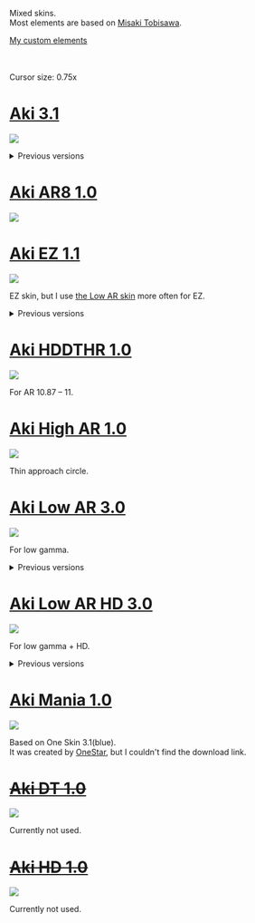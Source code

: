 Mixed skins.<br>
Most elements are based on [Misaki Tobisawa](https://skins.osuck.net/skins/171?v=0).

[My custom elements](https://github.com/Aki0302/skins/blob/main/elements/elements.md)<br><br><br>

Cursor size: 0.75x

<!----------------------------------------------------------------------------------------------------------------------------->

# [Aki 3.1](https://github.com/Aki0302/skins/raw/main/skins/Aki%203.1.osk)
[![](https://github.com/Aki0302/skins/raw/main/images/Aki%203.1.png)](https://github.com/Aki0302/skins/raw/main/skins/Aki%203.1.osk)

<details>
<summary>Previous versions</summary>

## [Aki 3.0](https://github.com/Aki0302/skins/raw/main/skins/Aki%203.0.osk)
[![](https://github.com/Aki0302/skins/raw/main/images/Aki%203.0.jpg)](https://github.com/Aki0302/skins/raw/main/skins/Aki%203.0.osk)

## [Aki 2.0](https://github.com/Aki0302/skins/raw/main/skins/Aki%202.0.osk)
[![](https://github.com/Aki0302/skins/raw/main/images/Aki%202.0.jpg)](https://github.com/Aki0302/skins/raw/main/skins/Aki%202.0.osk)

## [Aki 1.0](https://github.com/Aki0302/skins/raw/main/skins/Aki%201.0.osk)
[![](https://github.com/Aki0302/skins/raw/main/images/Aki%201.0.jpg)](https://github.com/Aki0302/skins/raw/main/skins/Aki%201.0.osk)

## [Aki 0.0](https://github.com/Aki0302/skins/raw/main/skins/Aki%200.0.osk)
[![](https://github.com/Aki0302/skins/raw/main/images/Aki%200.0.png)](https://github.com/Aki0302/skins/raw/main/skins/Aki%200.0.osk)<br><br><br>
</details>

<!----------------------------------------------------------------------------------------------------------------------------->

# [Aki AR8 1.0](https://github.com/Aki0302/skins/raw/main/skins/Aki%20AR8%201.0.osk)
[![](https://github.com/Aki0302/skins/raw/main/images/Aki%20AR8%201.0.png)](https://github.com/Aki0302/skins/raw/main/skins/Aki%20AR8%201.0.osk)

<!----------------------------------------------------------------------------------------------------------------------------->

# [Aki EZ 1.1](https://github.com/Aki0302/skins/raw/main/skins/Aki%20EZ%201.1.osk)
[![](https://github.com/Aki0302/skins/raw/main/images/Aki%20EZ%201.1.png)](https://github.com/Aki0302/skins/raw/main/skins/Aki%20EZ%201.1.osk)

EZ skin, but I use [the Low AR skin](#aki-low-ar-30) more often for EZ.

<details>
<summary>Previous versions</summary>

## [Aki EZ 1.0](https://github.com/Aki0302/skins/raw/main/skins/Aki%20EZ%201.0.osk)
[![](https://github.com/Aki0302/skins/raw/main/images/Aki%20EZ%201.0.jpg)](https://github.com/Aki0302/skins/raw/main/skins/Aki%20EZ%201.0.osk)
</details>

<!----------------------------------------------------------------------------------------------------------------------------->

# [Aki HDDTHR 1.0](https://github.com/Aki0302/skins/raw/main/skins/Aki%20HDDTHR%201.0.osk)
[![](https://github.com/Aki0302/skins/raw/main/images/Aki%20HDDTHR%201.0.png)](https://github.com/Aki0302/skins/raw/main/skins/Aki%20HDDTHR%201.0.osk)

For AR 10.87 – 11.

<!----------------------------------------------------------------------------------------------------------------------------->

# [Aki High AR 1.0](https://github.com/Aki0302/skins/raw/main/skins/Aki%20High%20AR%201.0.osk)
[![](https://github.com/Aki0302/skins/raw/main/images/Aki%20High%20AR%201.0.png)](https://github.com/Aki0302/skins/raw/main/skins/Aki%20High%20AR%201.0.osk)

Thin approach circle.

<!----------------------------------------------------------------------------------------------------------------------------->

# [Aki Low AR 3.0](https://github.com/Aki0302/skins/raw/main/skins/Aki%20Low%20AR%203.0.osk)
[![](https://github.com/Aki0302/skins/raw/main/images/Aki%20Low%20AR%203.0.png)](https://github.com/Aki0302/skins/raw/main/skins/Aki%20Low%20AR%203.0.osk)

For low gamma.

<details>
<summary>Previous versions</summary>

## [Aki Low AR 2.1](https://github.com/Aki0302/skins/raw/main/skins/Aki%20Low%20AR%202.1.osk)
[![](https://github.com/Aki0302/skins/raw/main/images/Aki%20Low%20AR%202.1.jpg)](https://github.com/Aki0302/skins/raw/main/skins/Aki%20Low%20AR%202.1.osk)

## [Aki Low AR 2.0](https://github.com/Aki0302/skins/raw/main/skins/Aki%20Low%20AR%202.0.osk)
[![](https://github.com/Aki0302/skins/raw/main/images/Aki%20Low%20AR%202.0.jpg)](https://github.com/Aki0302/skins/raw/main/skins/Aki%20Low%20AR%202.0.osk)

## [Aki Low AR 1.1](https://github.com/Aki0302/skins/raw/main/skins/Aki%20Low%20AR%201.1.osk)
[![](https://github.com/Aki0302/skins/raw/main/images/Aki%20Low%20AR%201.1.jpg)](https://github.com/Aki0302/skins/raw/main/skins/Aki%20Low%20AR%201.1.osk)

## [Aki Low AR 1.0](https://github.com/Aki0302/skins/raw/main/skins/Aki%20Low%20AR%201.0.osk)
[![](https://github.com/Aki0302/skins/raw/main/images/Aki%20Low%20AR%201.0.jpg)](https://github.com/Aki0302/skins/raw/main/skins/Aki%20Low%20AR%201.0.osk)<br><br><br>
</details>

<!----------------------------------------------------------------------------------------------------------------------------->

# [Aki Low AR HD 3.0](https://github.com/Aki0302/skins/raw/main/skins/Aki%20Low%20AR%20HD%203.0.osk)
[![](https://github.com/Aki0302/skins/raw/main/images/Aki%20Low%20AR%20HD%203.0.png)](https://github.com/Aki0302/skins/raw/main/skins/Aki%20Low%20AR%20HD%203.0.osk)

For low gamma + HD.

<details>
<summary>Previous versions</summary>

## [Aki Low AR HD 2.2](https://github.com/Aki0302/skins/raw/main/skins/Aki%20Low%20AR%20HD%202.2.osk)
[![](https://github.com/Aki0302/skins/raw/main/images/Aki%20Low%20AR%20HD%202.2.png)](https://github.com/Aki0302/skins/raw/main/skins/Aki%20Low%20AR%20HD%202.2.osk)

## [Aki Low AR HD 2.1](https://github.com/Aki0302/skins/raw/main/skins/Aki%20Low%20AR%20HD%202.1.osk)
[![](https://github.com/Aki0302/skins/raw/main/images/Aki%20Low%20AR%20HD%202.1.jpg)](https://github.com/Aki0302/skins/raw/main/skins/Aki%20Low%20AR%20HD%202.1.osk)

## [Aki Low AR HD 2.0](https://github.com/Aki0302/skins/raw/main/skins/Aki%20Low%20AR%20HD%202.0.osk)
[![](https://github.com/Aki0302/skins/raw/main/images/Aki%20Low%20AR%20HD%202.0.jpg)](https://github.com/Aki0302/skins/raw/main/skins/Aki%20Low%20AR%20HD%202.0.osk)

## [Aki Low AR HD 1.1](https://github.com/Aki0302/skins/raw/main/skins/Aki%20Low%20AR%20HD%201.1.osk)
[![](https://github.com/Aki0302/skins/raw/main/images/Aki%20Low%20AR%20HD%201.1.jpg)](https://github.com/Aki0302/skins/raw/main/skins/Aki%20Low%20AR%20HD%201.1.osk)

## [Aki Low AR HD 1.0](https://github.com/Aki0302/skins/raw/main/skins/Aki%20Low%20AR%20HD%201.0.osk)
[![](https://github.com/Aki0302/skins/raw/main/images/Aki%20Low%20AR%20HD%201.0.jpg)](https://github.com/Aki0302/skins/raw/main/skins/Aki%20Low%20AR%20HD%201.0.osk)<br><br><br>
</details>

<!----------------------------------------------------------------------------------------------------------------------------->

# [Aki Mania 1.0](https://github.com/Aki0302/skins/raw/main/skins/Aki%20Mania%201.0.osk)
[![](https://github.com/Aki0302/skins/raw/main/images/Aki%20Mania%201.0.png)](https://github.com/Aki0302/skins/raw/main/skins/Aki%20Mania%201.0.osk)

Based on One Skin 3.1(blue).<br>
It was created by [OneStar](https://osu.ppy.sh/users/11144385), but I couldn't find the download link.

<!----------------------------------------------------------------------------------------------------------------------------->

# [~~Aki DT 1.0~~](https://github.com/Aki0302/skins/raw/main/skins/Aki%20DT%201.0.osk)
[![](https://github.com/Aki0302/skins/raw/main/images/Aki%20DT%201.0.jpg)](https://github.com/Aki0302/skins/raw/main/skins/Aki%20DT%201.0.osk)

Currently not used.

<!----------------------------------------------------------------------------------------------------------------------------->

# [~~Aki HD 1.0~~](https://github.com/Aki0302/skins/raw/main/skins/Aki%20HD%201.0.osk)
[![](https://github.com/Aki0302/skins/raw/main/images/Aki%20HD%201.0.jpg)](https://github.com/Aki0302/skins/raw/main/skins/Aki%20HD%201.0.osk)

Currently not used.